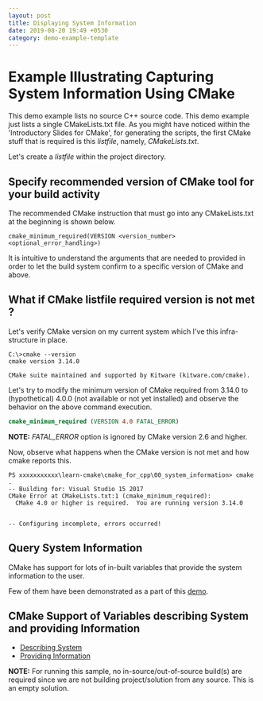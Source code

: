 ```yaml
---
layout: post
title: Displaying System Information
date: 2019-08-20 19:49 +0530
category: demo-example-template
---
```


# Example Illustrating Capturing System Information Using CMake

This demo example lists no source C++ source code.  This demo example just lists a single CMakeLists.txt file.  As you might have noticed within the 'Introductory Slides for CMake', for generating the scripts, the first CMake stuff that is required is this *listfile*, namely, *CMakeLists.txt*.

Let's create a *listfile* within the project directory.


## Specify recommended version of CMake tool for your build activity

The recommended CMake instruction that must go into any CMakeLists.txt at the beginning is shown below.
```
cmake_minimum_required(VERSION <version_number> <optional_error_handling>)
```
It is intuitive to understand the arguments that are needed to provided in order to let the build system confirm to a specific version of CMake and above.


## What if CMake listfile required version is not met ?

Let's verify CMake version on my current system which I've this infra-structure in place.

~~~
C:\>cmake --version
cmake version 3.14.0

CMake suite maintained and supported by Kitware (kitware.com/cmake).
~~~


Let's try to modify the minimum version of CMake required from 3.14.0 to (hypothetical) 4.0.0 (not available or not yet installed) and observe the behavior on the above command execution.
```cmake
cmake_minimum_required (VERSION 4.0 FATAL_ERROR)
```
**NOTE:** *FATAL_ERROR* option is ignored by CMake version 2.6 and higher.


Now, observe what happens when the CMake version is not met and how cmake reports this.

~~~
PS xxxxxxxxxxx\learn-cmake\cmake_for_cpp\00_system_information> cmake .
-- Building for: Visual Studio 15 2017
CMake Error at CMakeLists.txt:1 (cmake_minimum_required):
  CMake 4.0 or higher is required.  You are running version 3.14.0


-- Configuring incomplete, errors occurred!
~~~


## Query System Information
CMake has support for lots of in-built variables that provide the system information to the user.

Few of them have been demonstrated as a part of this [demo](/cmake_for_cpp/00_system_information/CMakeLists.txt).


## CMake Support of Variables describing System and providing Information
* [Describing System](https://cmake.org/cmake/help/latest/manual/cmake-variables.7.html#id4)
* [Providing Information](https://cmake.org/cmake/help/latest/manual/cmake-variables.7.html#variables-that-provide-information)


**NOTE:**
  For running this sample, no in-source/out-of-source build(s) are required since we are not building project/solution from any source.  This is an empty solution.